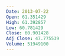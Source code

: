 ```yaml
---
Date: 2013-07-22
Open: 61.351429
High: 61.392857
Low: 60.781429
Close: 60.901428
Adj Close: 47.775539
Volume: 51949100
---
```

